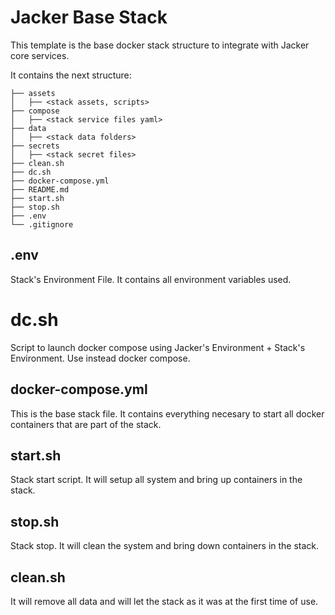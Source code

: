 # Jacker Base Stack

This template is the base docker stack structure to integrate with Jacker core services.

It contains the next structure:

```
├── assets
│   ├── <stack assets, scripts>
├── compose
│   ├── <stack service files yaml>
├── data
│   ├── <stack data folders>
├── secrets
│   ├── <stack secret files>
├── clean.sh
├── dc.sh
├── docker-compose.yml
├── README.md
├── start.sh
├── stop.sh
├── .env
└── .gitignore
```

## .env

Stack's Environment File. It contains all environment variables used.

# dc.sh

Script to launch docker compose using Jacker's Environment + Stack's Environment. Use instead docker compose.

## docker-compose.yml

This is the base stack file. It contains everything necesary to start all docker containers that are part of the stack.

## start.sh

Stack start script. It will setup all system and bring up containers in the stack.

## stop.sh

Stack stop. It will clean the system and bring down containers in the stack.

## clean.sh

It will remove all data and will let the stack as it was at the first time of use.

